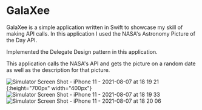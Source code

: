 # GalaXee

GalaXee is a simple application written in Swift to showcase my skill of making API calls.
In this application I used the NASA's Astronomy Picture of the Day API.

Implemented the Delegate Design pattern in this application.

This application calls the NASA's API and gets the picture on a random date as well as the description for that picture.

![Simulator Screen Shot - iPhone 11 - 2021-08-07 at 18 19 21](https://user-images.githubusercontent.com/56759602/128613322-36766fa9-edee-4190-b4b4-56bfc7f27694.png){:height="700px" width="400px"}
![Simulator Screen Shot - iPhone 11 - 2021-08-07 at 18 19 33](https://user-images.githubusercontent.com/56759602/128613323-7f46deaf-9706-4a21-adc1-80e7673008c1.png)
![Simulator Screen Shot - iPhone 11 - 2021-08-07 at 18 20 06](https://user-images.githubusercontent.com/56759602/128613326-41651ddc-50dc-47b5-aa81-8d4a94fbe16c.png)

